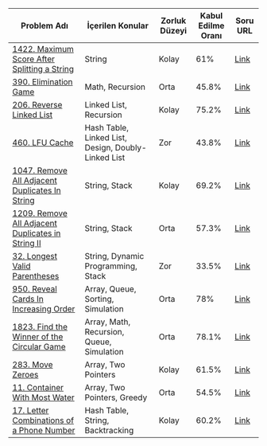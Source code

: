 | Problem Adı                                    | İçerilen Konular                                       | Zorluk Düzeyi | Kabul Edilme Oranı | Soru URL                                                                                                                                                            |
|------------------------------------------------|--------------------------------------------------------|---------------|---------------------|---------------------------------------------------------------------------------------------------------------------------------------------------------------------|
| [1422. Maximum Score After Splitting a String](https://github.com/DeepOceanCode/LeetCode-Soru-Cozumleri/tree/main/1422.%20Maximum%20Score%20After%20Splitting%20a%20String)   | String                                                 | Kolay         | 61%                 | [Link](https://leetcode.com/problems/maximum-score-after-splitting-a-string/?envType=daily-question&envId=2023-12-22)                                          |
| [390. Elimination Game](https://github.com/DeepOceanCode/LeetCode-Soru-Cozumleri/tree/main/390.%20Elimination%20Game) | Math, Recursion                                        | Orta          | 45.8%               | [Link](https://leetcode.com/problems/elimination-game/)                                                                                                             |
| [206. Reverse Linked List](https://github.com/DeepOceanCode/LeetCode-Soru-Cozumleri/tree/main/206.%20Reverse%20Linked%20List) | Linked List, Recursion                                 | Kolay         | 75.2%               | [Link](https://leetcode.com/problems/reverse-linked-list/)                                                                                                          |
| [460. LFU Cache](https://github.com/DeepOceanCode/LeetCode-Soru-Cozumleri/tree/main/460.%20LFU%20Cache) | Hash Table, Linked List, Design, Doubly-Linked List   | Zor           | 43.8%               | [Link](https://leetcode.com/problems/lfu-cache/description/)                                                                                                        |
| [1047. Remove All Adjacent Duplicates In String](https://github.com/DeepOceanCode/LeetCode-Soru-Cozumleri/tree/main/1047.%20Remove%20All%20Adjacent%20Duplicates%20In) | String, Stack                                          | Kolay         | 69.2%               | [Link](https://leetcode.com/problems/remove-all-adjacent-duplicates-in-string/)                                                                                    |
| [1209. Remove All Adjacent Duplicates in String II](https://github.com/DeepOceanCode/LeetCode-Soru-Cozumleri/tree/main/1209.%20Remove%20All%20Adjacent%20Duplicates%20in%20String) | String, Stack                                        | Orta          | 57.3%               | [Link](https://leetcode.com/problems/remove-all-adjacent-duplicates-in-string-ii/description/)                                                                    |
| [32. Longest Valid Parentheses](https://github.com/DeepOceanCode/LeetCode-Soru-Cozumleri/tree/main/32.%20Longest%20Valid%20Parentheses) | String, Dynamic Programming, Stack                     | Zor           | 33.5%               | [Link](https://leetcode.com/problems/longest-valid-parentheses/description/)                                                                                        |
| [950. Reveal Cards In Increasing Order](https://github.com/DeepOceanCode/LeetCode-Soru-Cozumleri/tree/main/950.%20Reveal%20Cards%20In%20Increasing%20Order)          | Array, Queue, Sorting, Simulation                     | Orta          | 78%                 | [Link](https://leetcode.com/problems/reveal-cards-in-increasing-order/)                                                                                             |
| [1823. Find the Winner of the Circular Game](https://github.com/DeepOceanCode/LeetCode-Soru-Cozumleri/tree/main/1823.%20Find%20the%20Winner%20of%20the%20Circular%20Game)     | Array, Math, Recursion, Queue, Simulation             | Orta          | 78.1%               | [Link](https://leetcode.com/problems/find-the-winner-of-the-circular-game/)                                                                                         |
| [283. Move Zeroes](https://github.com/DeepOceanCode/LeetCode-Soru-Cozumleri/tree/main/283.%20Move%20Zeroes)                               | Array, Two Pointers                                    | Kolay         | 61.5%               | [Link](https://leetcode.com/problems/move-zeroes/)                                                                                                                  |
| [11. Container With Most Water](https://github.com/DeepOceanCode/LeetCode-Soru-Cozumleri/tree/main/11.%20Container%20With%20Most%20Water)                  | Array, Two Pointers, Greedy                            | Orta          | 54.5%               | [Link](https://leetcode.com/problems/container-with-most-water/description/) |
 [17. Letter Combinations of a Phone Number](https://github.com/DeepOceanCode/LeetCode-Soru-Cozumleri/tree/main/11.%20Container%20With%20Most%20Water)                  | Hash Table, String, Backtracking                           | Kolay           | 60.2%               | [Link](https://leetcode.com/problems/letter-combinations-of-a-phone-number/description/) |
